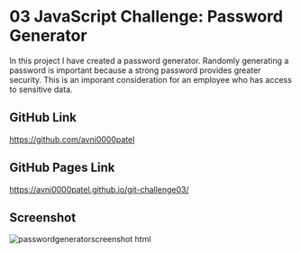 # 03 JavaScript Challenge: Password Generator
In this project I have created a password generator. Randomly generating a password is important because a strong password provides greater security. This is an imporant consideration for an employee who has access to sensitive data. 
## GitHub Link
https://github.com/avni0000patel
## GitHub Pages Link
https://avni0000patel.github.io/git-challenge03/
## Screenshot
![passwordgeneratorscreenshot html](https://user-images.githubusercontent.com/104175474/174128056-80080585-0e1b-40b9-aa36-e478f0d4616e.png)
